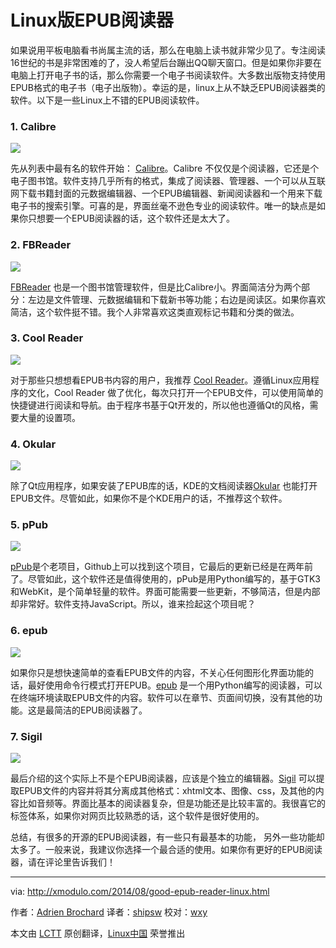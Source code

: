 Linux版EPUB阅读器
================================================================================

如果说用平板电脑看书尚属主流的话，那么在电脑上读书就非常少见了。专注阅读16世纪的书是非常困难的了，没人希望后台蹦出QQ聊天窗口。但是如果你非要在电脑上打开电子书的话，那么你需要一个电子书阅读软件。大多数出版物支持使用EPUB格式的电子书（电子出版物）。幸运的是，linux上从不缺乏EPUB阅读器类的软件。以下是一些Linux上不错的EPUB阅读软件。

### 1. Calibre ###

![](https://farm6.staticflickr.com/5577/14975176155_0989766bb3_z.jpg)

先从列表中最有名的软件开始： [Calibre][1]。Calibre 不仅仅是个阅读器，它还是个电子图书馆。软件支持几乎所有的格式，集成了阅读器、管理器、一个可以从互联网下载书籍封面的元数据编辑器、一个EPUB编辑器、新闻阅读器和一个用来下载电子书的搜索引擎。可喜的是，界面丝毫不逊色专业的阅读软件。唯一的缺点是如果你只想要一个EPUB阅读器的话，这个软件还是太大了。

### 2. FBReader ###

![](https://farm4.staticflickr.com/3900/14975176165_f2e4afd2fa_o.jpg)

[FBReader][2] 也是一个图书馆管理软件，但是比Calibre小。界面简洁分为两个部分：左边是文件管理、元数据编辑和下载新书等功能；右边是阅读区。如果你喜欢简洁，这个软件挺不错。我个人非常喜欢这类直观标记书籍和分类的做法。

### 3. Cool Reader ###

![](https://farm6.staticflickr.com/5594/14975176195_ac46952150.jpg)

对于那些只想想看EPUB书内容的用户，我推荐 [Cool Reader][5]。遵循Linux应用程序的文化，Cool Reader 做了优化，每次只打开一个EPUB文件，可以使用简单的快捷键进行阅读和导航。由于程序书基于Qt开发的，所以他也遵循Qt的风格，需要大量的设置项。

### 4. Okular ###

![](https://farm6.staticflickr.com/5559/14788504729_5a2ec2c11b_z.jpg)

除了Qt应用程序，如果安装了EPUB库的话，KDE的文档阅读器[Okular][3] 也能打开EPUB文件。尽管如此，如果你不是个KDE用户的话，不推荐这个软件。

### 5. pPub ###

![](https://farm4.staticflickr.com/3835/14788504789_e7c742fa20_z.jpg)

[pPub][4]是个老项目，Github上可以找到这个项目，它最后的更新已经是在两年前了。尽管如此，这个软件还是值得使用的，pPub是用Python编写的，基于GTK3和WebKit，是个简单轻量的软件。界面可能需要一些更新，不够简洁，但是内部却非常好。软件支持JavaScript。所以，谁来捡起这个项目呢？

### 6. epub ###

![](https://farm4.staticflickr.com/3871/14788844378_16fb51a1b9_z.jpg)

如果你只是想快速简单的查看EPUB文件的内容，不关心任何图形化界面功能的话，最好使用命令行模式打开EPUB。[epub][6] 是一个用Python编写的阅读器，可以在终端环境读取EPUB文件的内容。软件可以在章节、页面间切换，没有其他的功能。这是最简洁的EPUB阅读器了。

### 7. Sigil ###

![](https://farm4.staticflickr.com/3921/14788640417_7940627871_z.jpg)

最后介绍的这个实际上不是个EPUB阅读器，应该是个独立的编辑器。[Sigil][7] 可以提取EPUB文件的内容并将其分离成其他格式：xhtml文本、图像、css，及其他的内容比如音频等。界面比基本的阅读器复杂，但是功能还是比较丰富的。我很喜它的标签体系，如果你对网页比较熟悉的话，这个软件是很好使用的。

总结，有很多的开源的EPUB阅读器，有一些只有最基本的功能， 另外一些功能却太多了。一般来说，我建议你选择一个最合适的使用。如果你有更好的EPUB阅读器，请在评论里告诉我们！

--------------------------------------------------------------------------------

via: http://xmodulo.com/2014/08/good-epub-reader-linux.html

作者：[Adrien Brochard][a]
译者：[shipsw](https://github.com/shipsw)
校对：[wxy](https://github.com/wxy)

本文由 [LCTT](https://github.com/LCTT/TranslateProject) 原创翻译，[Linux中国](http://linux.cn/) 荣誉推出

[a]:http://xmodulo.com/author/adrien
[1]:http://calibre-ebook.com/
[2]:http://fbreader.org/
[3]:http://okular.kde.org/
[4]:https://github.com/sakisds/pPub
[5]:http://crengine.sourceforge.net/
[6]:https://github.com/rupa/epub
[7]:https://github.com/user-none/Sigil
